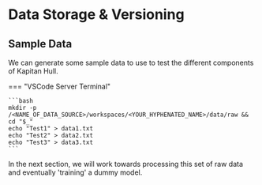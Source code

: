 # Data Storage & Versioning

## Sample Data

We can generate some sample data to use to test the different 
components of Kapitan Hull.

=== "VSCode Server Terminal"

    ```bash
    mkdir -p /<NAME_OF_DATA_SOURCE>/workspaces/<YOUR_HYPHENATED_NAME>/data/raw && cd "$_"
    echo "Test1" > data1.txt
    echo "Test2" > data2.txt
    echo "Test3" > data3.txt
    ```

In the next section, we will work towards processing this set of raw
data and eventually 'training' a dummy model.